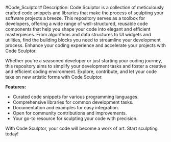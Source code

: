 #Code_Sculptor#
Description:
            Code Sculptor is a collection of meticulously crafted code snippets and libraries that make the process of sculpting your software projects a breeze. This repository serves as a toolbox for developers, offering a wide range of well-structured, reusable code components that help you shape your code into elegant and efficient masterpieces. From algorithms and data structures to UI widgets and utilities, find the building blocks you need to streamline your development process. Enhance your coding experience and accelerate your projects with Code Sculptor.

Whether you're a seasoned developer or just starting your coding journey, this repository aims to simplify your development tasks and foster a creative and efficient coding environment. Explore, contribute, and let your code take on new artistic forms with Code Sculptor.

**Features:**
- Curated code snippets for various programming languages.
- Comprehensive libraries for common development tasks.
- Documentation and examples for easy integration.
- Open for community contributions and improvements.
- Your go-to resource for sculpting your code with precision.

With Code Sculptor, your code will become a work of art. Start sculpting today!
